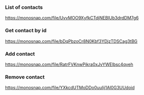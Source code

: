 ### List of contacts

https://monosnap.com/file/UvvMOO9XyfkCTdjNEBlUb3drdDM7g6

### Get contact by id

https://monosnap.com/file/bDqPbzoCr8N0Kbf3YDjzTDSCag3tBG

### Add contact

https://monosnap.com/file/RatrFVKnwPikra0xJvYWElbsc4qveh

### Remove contact

https://monosnap.com/file/YXkcdUTMoDDo0uuIij1Al0G3UUdoid
